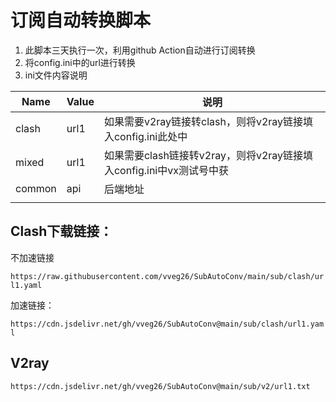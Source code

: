 # 订阅自动转换脚本

1. 此脚本三天执行一次，利用github Action自动进行订阅转换
2. 将config.ini中的url进行转换
3. ini文件内容说明

| Name   | Value | 说明                                                                |
| ------ | ----- | ------------------------------------------------------------------- |
| clash  | url1  | 如果需要v2ray链接转clash，则将v2ray链接填入config.ini此处中         |
| mixed  | url1  | 如果需要clash链接转v2ray，则将v2ray链接填入config.ini中vx测试号中获 |
| common | api   | 后端地址                                                            |
|        |       |                                                                     |

## Clash下载链接：

不加速链接

`https://raw.githubusercontent.com/vveg26/SubAutoConv/main/sub/clash/url1.yaml`

加速链接：

`https://cdn.jsdelivr.net/gh/vveg26/SubAutoConv@main/sub/clash/url1.yaml`


## V2ray
`https://cdn.jsdelivr.net/gh/vveg26/SubAutoConv@main/sub/v2/url1.txt`
